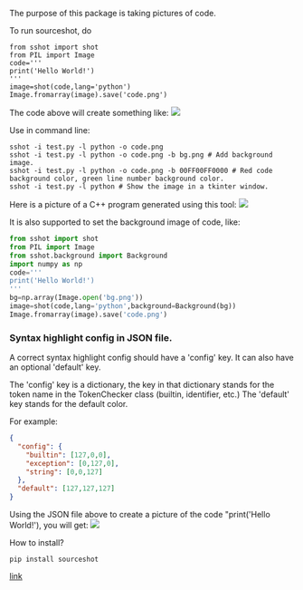 The purpose of this package is taking pictures of code.

To run sourceshot, do
```
from sshot import shot
from PIL import Image
code='''
print('Hello World!')
'''
image=shot(code,lang='python')
Image.fromarray(image).save('code.png')
```

The code above will create something like:
![](https://i.postimg.cc/sxLHWpJ7/code.png)

Use in command line:
```commandline
sshot -i test.py -l python -o code.png
sshot -i test.py -l python -o code.png -b bg.png # Add background image.
sshot -i test.py -l python -o code.png -b 00FF00FF0000 # Red code background color, green line number background color.
sshot -i test.py -l python # Show the image in a tkinter window.
```

Here is a picture of a C++ program generated using this tool:
![](https://i.postimg.cc/vThsBYJh/rc.png)


It is also supported to set the background image of code, like:

```python
from sshot import shot
from PIL import Image
from sshot.background import Background
import numpy as np
code='''
print('Hello World!')
'''
bg=np.array(Image.open('bg.png'))
image=shot(code,lang='python',background=Background(bg))
Image.fromarray(image).save('code.png')
```

### Syntax highlight config in JSON file.

A correct syntax highlight config should have a 'config' key.
It can also have an optional 'default' key.

The 'config' key is a dictionary, the key in that dictionary stands for the token name in the TokenChecker class (builtin, identifier, etc.)
The 'default' key stands for the default color.

For example:

```json
{
  "config": {
    "builtin": [127,0,0],
    "exception": [0,127,0],
    "string": [0,0,127]
  },
  "default": [127,127,127]
}
```

Using the JSON file above to create a picture of the code "print('Hello World!'), you will get:
![](https://i.postimg.cc/Mp48Jdxz/code2.png)

How to install?

```commandline
pip install sourceshot
```

[link](https://pypi.org/project/sourceshot/)